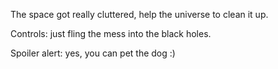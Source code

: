 The space got really cluttered, help the universe to clean it up.

Controls: just fling the mess into the black holes.

Spoiler alert: yes, you can pet the dog :)